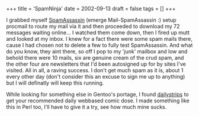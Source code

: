 +++
title = 'SpamNinja'
date = 2002-09-13
draft = false
tags = []
+++

I grabbed myself 
[SpamAssassin](https://web.archive.org/web/20020925130516/http://www.spamassassin.org/)
(emerge Mail-SpamAssassin :) setup procmail to 
route my mail via it and then proceeded to download my 72 messages waiting online... 
I watched them come down, then I fired up mutt and looked at my inbox. 
I knew for a fact there were some spam mails there, 
cause I had chosen not to delete a few to fully test SpamAssassin. 
And what do you know, they aint there, 
so off I pop to my 'junk' mailbox and low and behold there were 10 mails, 
six are genuine cream of the crud spam, and the other four are newsletters 
that I'd been autosigned up for by sites I've visited. 
All in all, a raving success. 
I don't get much spam as it is, about 1 every other day 
(don't consider this an excuse to sign me up to anything) but I will definatly will keep this running.

While looking for something else in Gentoo's portage, 
I found [dailystrips](https://web.archive.org/web/20020925130516/http://dialystrips.sf.net/) to get your recommended daily webbased comic dose. 
I made something like this in Perl too, I'll have to give it a try, see how much mine sucks.

